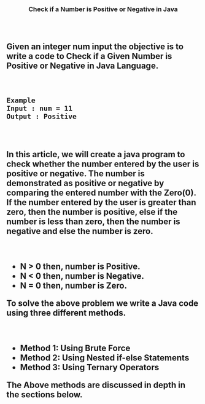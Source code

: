 <h3 align="center">Check if a Number is Positive or Negative in Java<h3/>
<h2><h2/>
<br/>

Given an integer num input the objective is to write a code to Check if a Given Number is Positive or Negative in Java Language.

<br/>

```
Example
Input : num = 11
Output : Positive
```

<br/>
<h2><h2/>
In this article, we will create a java program to check whether the number entered by the user is positive or negative. The number is demonstrated as positive or negative by comparing the entered number with the Zero(0). If the number entered by the user is greater than zero, then the number is positive, else if the number is less than zero, then the number is negative and else the number is zero.

&nbsp;&nbsp;
 *  N > 0 then, number is Positive.
 *  N < 0 then, number is Negative.
 *  N = 0 then, number is Zero.
&nbsp;&nbsp;

To solve the above problem we write a Java code using three different methods.

&nbsp;&nbsp;
 *  Method 1: Using Brute Force
 *  Method 2: Using Nested if-else Statements
 *  Method 3: Using Ternary Operators
&nbsp;&nbsp;

The Above methods are discussed in depth in the sections below.


